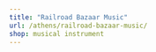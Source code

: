 ```yaml
---
title: "Railroad Bazaar Music"
url: /athens/railroad-bazaar-music/
shop: musical instrument
---
```

